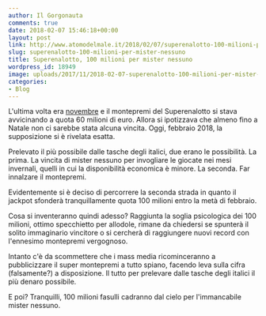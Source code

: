 ```yaml
---
author: Il Gorgonauta
comments: true
date: 2018-02-07 15:46:18+00:00
layout: post
link: http://www.atomodelmale.it/2018/02/07/superenalotto-100-milioni-per-mister-nessuno/
slug: superenalotto-100-milioni-per-mister-nessuno
title: Superenalotto, 100 milioni per mister nessuno
wordpress_id: 18949
image: uploads/2017/11/2018-02-07-superenalotto-100-milioni-per-mister-nessuno.jpg
categories:
- Blog
---
```


L'ultima volta era [novembre](/2017/11/08/il-saggio-dice-il-montepremi-sale-ma-solo-fino-a-natale.html) e il montepremi del Superenalotto si stava avvicinando a quota 60 milioni di euro. Allora si ipotizzava che almeno fino a Natale non ci sarebbe stata alcuna vincita. Oggi, febbraio 2018, la supposizione si è rivelata esatta.

Prelevato il più possibile dalle tasche degli italici, due erano le possibilità. La prima. La vincita di mister nessuno per invogliare le giocate nei mesi invernali, quelli in cui la disponibilità economica è minore. La seconda. Far innalzare il montepremi.

Evidentemente si è deciso di percorrere la seconda strada in quanto il jackpot sfonderà tranquillamente quota 100 milioni entro la metà di febbraio.

Cosa si inventeranno quindi adesso? Raggiunta la soglia psicologica dei 100 milioni, ottimo specchietto per allodole, rimane da chiedersi se spunterà il solito immaginario vincitore o si cercherà di raggiungere nuovi record con l'ennesimo montepremi vergognoso.

Intanto c'è da scommettere che i mass media ricominceranno a pubblicizzare il super montepremi a tutto spiano, facendo leva sulla cifra (falsamente?) a disposizione. Il tutto per prelevare dalle tasche degli italici il più denaro possibile.

E poi? Tranquilli, 100 milioni fasulli cadranno dal cielo per l'immancabile mister nessuno.
